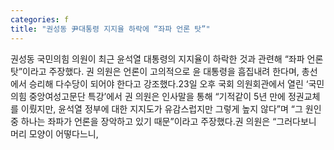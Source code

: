 ```yaml
---
categories: f
title: "권성동 尹대통령 지지율 하락에 “좌파 언론 탓”"
---
```

권성동 국민의힘 의원이 최근 윤석열 대통령의 지지율이 하락한 것과 관련해 “좌파 언론 탓”이라고 주장했다. 권 의원은 언론이 고의적으로 윤 대통령을 흠집내려 한다며, 총선에서 승리해 다수당이 되어야 한다고 강조했다.23일 오후 국회 의원회관에서 열린 ‘국민의힘 중앙여성고문단 특강’에서 권 의원은 인사말을 통해 “기적같이 5년 만에 정권교체를 이뤘지만, 윤석열 정부에 대한 지지도가 유감스럽지만 그렇게 높지 않다”며 “그 원인 중 하나는 좌파가 언론을 장악하고 있기 때문”이라고 주장했다.권 의원은 “그러다보니 머리 모양이 어떻다느니,
